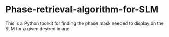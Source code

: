 # Phase-retrieval-algorithm-for-SLM
This is a Python toolkit for finding the phase mask needed to display on the SLM for a given desired image.
